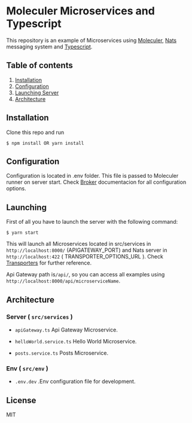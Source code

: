 # Moleculer Microservices and Typescript 

This repository is an example of Microservices using [Moleculer](https://moleculer.services/), [Nats](https://nats.io/) messaging system and [Typescript](https://www.typescriptlang.org/).

## Table of contents

1. [Installation](#installation)
2. [Configuration](#configuration)
3. [Launching Server](#launching)
5. [Architecture](#architecture)

## Installation

Clone this repo and run

```
$ npm install OR yarn install
```

## Configuration

Configuration is located in .env folder. This file is passed to Moleculer runner on server start. Check [Broker](https://moleculer.services/docs/0.13/broker.html) documentacion for all configuration options.

## Launching

First of all you have to launch the server with the following command:

```
$ yarn start
```

This will launch all Microservices located in src/services in `http://localhost:8000/` (APIGATEWAY_PORT) and Nats server in `http://localhost:422` ( TRANSPORTER_OPTIONS_URL ). Check [Transporters](https://moleculer.services/docs/0.12/transporters.html) for further reference.

Api Gateway path is`/api/`, so you can access all examples using `http://localhost:8000/api/microserviceName`. 


## Architecture

### Server ( `src/services` )

- `apiGateway.ts` Api Gateway Microservice.

- `helloWorld.service.ts` Hello World Microservice.

- `posts.service.ts` Posts Microservice.


### Env ( `src/env` )

- `.env.dev` .Env configuration file for development.

## License

MIT